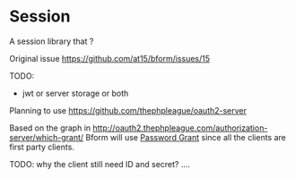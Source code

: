 # Session

A session library that ?

Original issue https://github.com/at15/bform/issues/15

TODO:

- jwt or server storage or both

Planning to use https://github.com/thephpleague/oauth2-server

Based on the graph in http://oauth2.thephpleague.com/authorization-server/which-grant/
Bform will use [Password Grant](http://oauth2.thephpleague.com/authorization-server/resource-owner-password-credentials-grant/)
since all the clients are first party clients.


TODO: why the client still need ID and secret? ....
